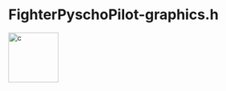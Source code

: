 # FighterPyschoPilot-graphics.h

<a href="https://youtu.be/gpBpVTVaLWA" target="_blank"> <img src="Images/rdme" alt="c" width="100" height="100"/> </a> 
